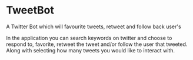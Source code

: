 # TweetBot
A Twitter Bot which will favourite tweets, retweet and follow back user's 


In the application you can search keywords on twitter and choose to respond to, favorite, retweet the tweet and/or follow the user that tweeted. Along with selecting how many tweets you would like to interact with.
